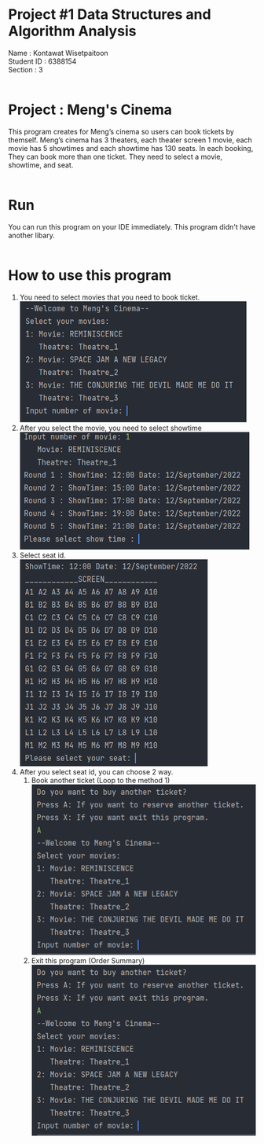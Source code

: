 # Project #1 Data Structures and Algorithm Analysis
Name : Kontawat Wisetpaitoon <br>
Student ID : 6388154 <br>
Section : 3<br>
<br>
# Project : Meng's Cinema
This program creates for Meng’s cinema so users can book tickets by themself. Meng’s cinema has 3 theaters, each theater screen 1 movie, each movie has 5 showtimes and each showtime has 130 seats.
In each booking, They can book more than one ticket. They need to select a movie, showtime, and seat. 
<br><br>
# Run 
You can run this program on your IDE immediately. This program didn't have another libary.
<br><br>
# How to use this program
1. You need to select movies that you need to book ticket.<br>
![](img/img1.PNG)
2. After you select the movie, you need to select showtime<br>
![](img/img2.PNG)
3. Select seat id.<br>
![](img/img3.PNG)
1. After you select seat id, you can choose 2 way.<br>
   1. Book another ticket (Loop to the method 1)<br>
   ![](img/img4.PNG)
   2. Exit this program (Order Summary)<br>
   ![](img/img5.PNG)

